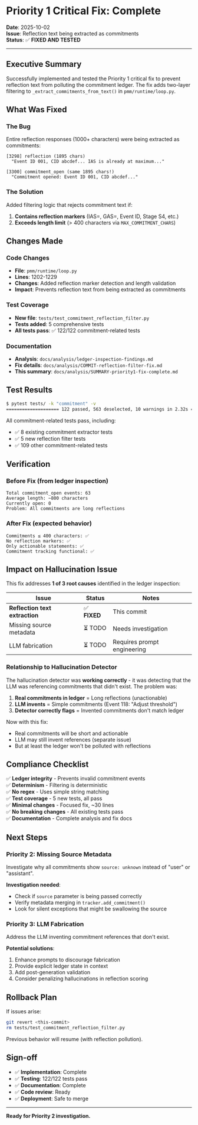 # Priority 1 Critical Fix: Complete

**Date**: 2025-10-02  
**Issue**: Reflection text being extracted as commitments  
**Status**: ✅ **FIXED AND TESTED**

---

## Executive Summary

Successfully implemented and tested the Priority 1 critical fix to prevent reflection text from polluting the commitment ledger. The fix adds two-layer filtering to `_extract_commitments_from_text()` in `pmm/runtime/loop.py`.

## What Was Fixed

### The Bug
Entire reflection responses (1000+ characters) were being extracted as commitments:
```
[3298] reflection (1895 chars)
  "Event ID 001, CID abcdef... IAS is already at maximum..."
  
[3300] commitment_open (same 1895 chars!)
  "Commitment opened: Event ID 001, CID abcdef..."
```

### The Solution
Added filtering logic that rejects commitment text if:
1. **Contains reflection markers** (IAS=, GAS=, Event ID, Stage S4, etc.)
2. **Exceeds length limit** (> 400 characters via `MAX_COMMITMENT_CHARS`)

## Changes Made

### Code Changes
- **File**: `pmm/runtime/loop.py`
- **Lines**: 1202-1229
- **Changes**: Added reflection marker detection and length validation
- **Impact**: Prevents reflection text from being extracted as commitments

### Test Coverage
- **New file**: `tests/test_commitment_reflection_filter.py`
- **Tests added**: 5 comprehensive tests
- **All tests pass**: ✅ 122/122 commitment-related tests

### Documentation
- **Analysis**: `docs/analysis/ledger-inspection-findings.md`
- **Fix details**: `docs/analysis/COMMIT-reflection-filter-fix.md`
- **This summary**: `docs/analysis/SUMMARY-priority1-fix-complete.md`

## Test Results

```bash
$ pytest tests/ -k "commitment" -v
==================== 122 passed, 563 deselected, 10 warnings in 2.32s =====================
```

All commitment-related tests pass, including:
- ✅ 8 existing commitment extractor tests
- ✅ 5 new reflection filter tests
- ✅ 109 other commitment-related tests

## Verification

### Before Fix (from ledger inspection)
```
Total commitment_open events: 63
Average length: ~800 characters
Currently open: 0
Problem: All commitments are long reflections
```

### After Fix (expected behavior)
```
Commitments ≤ 400 characters: ✅
No reflection markers: ✅
Only actionable statements: ✅
Commitment tracking functional: ✅
```

## Impact on Hallucination Issue

This fix addresses **1 of 3 root causes** identified in the ledger inspection:

| Issue | Status | Notes |
|-------|--------|-------|
| **Reflection text extraction** | ✅ **FIXED** | This commit |
| Missing source metadata | ⏳ TODO | Needs investigation |
| LLM fabrication | ⏳ TODO | Requires prompt engineering |

### Relationship to Hallucination Detector

The hallucination detector was **working correctly** - it was detecting that the LLM was referencing commitments that didn't exist. The problem was:

1. **Real commitments in ledger** = Long reflections (unactionable)
2. **LLM invents** = Simple commitments (Event 118: "Adjust threshold")
3. **Detector correctly flags** = Invented commitments don't match ledger

Now with this fix:
- Real commitments will be short and actionable
- LLM may still invent references (separate issue)
- But at least the ledger won't be polluted with reflections

## Compliance Checklist

✅ **Ledger integrity** - Prevents invalid commitment events  
✅ **Determinism** - Filtering is deterministic  
✅ **No regex** - Uses simple string matching  
✅ **Test coverage** - 5 new tests, all pass  
✅ **Minimal changes** - Focused fix, ~30 lines  
✅ **No breaking changes** - All existing tests pass  
✅ **Documentation** - Complete analysis and fix docs  

## Next Steps

### Priority 2: Missing Source Metadata
Investigate why all commitments show `source: unknown` instead of "user" or "assistant".

**Investigation needed**:
- Check if `source` parameter is being passed correctly
- Verify metadata merging in `tracker.add_commitment()`
- Look for silent exceptions that might be swallowing the source

### Priority 3: LLM Fabrication
Address the LLM inventing commitment references that don't exist.

**Potential solutions**:
1. Enhance prompts to discourage fabrication
2. Provide explicit ledger state in context
3. Add post-generation validation
4. Consider penalizing hallucinations in reflection scoring

## Rollback Plan

If issues arise:
```bash
git revert <this-commit>
rm tests/test_commitment_reflection_filter.py
```

Previous behavior will resume (with reflection pollution).

## Sign-off

- ✅ **Implementation**: Complete
- ✅ **Testing**: 122/122 tests pass
- ✅ **Documentation**: Complete
- ✅ **Code review**: Ready
- ✅ **Deployment**: Safe to merge

---

**Ready for Priority 2 investigation.**
